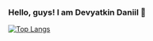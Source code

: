 ### Hello, guys! I am Devyatkin Daniil 👋

<!-- <img align="center" src="https://github-readme-stats.vercel.app/api/<CARD_TYPE>/?username=d3vyatk4ru&show_icons=true&theme=dark" /> -->

[![Top Langs](https://github-readme-stats.vercel.app/api/top-langs/?username=d3vyatk4ru&layout=compact)](https://github.com/d3vyatk4ru/github-readme-stats)

<!--
**d3vyatk4ru/d3vyatk4ru** is a ✨ _special_ ✨ repository because its `README.md` (this file) appears on your GitHub profile.

Here are some ideas to get you started:

- 🔭 I’m currently working on ...
- 🌱 I’m currently learning ...
- 👯 I’m looking to collaborate on ...
- 🤔 I’m looking for help with ...
- 💬 Ask me about ...
- 📫 How to reach me: ...
- 😄 Pronouns: ...
- ⚡ Fun fact: ...
-->
